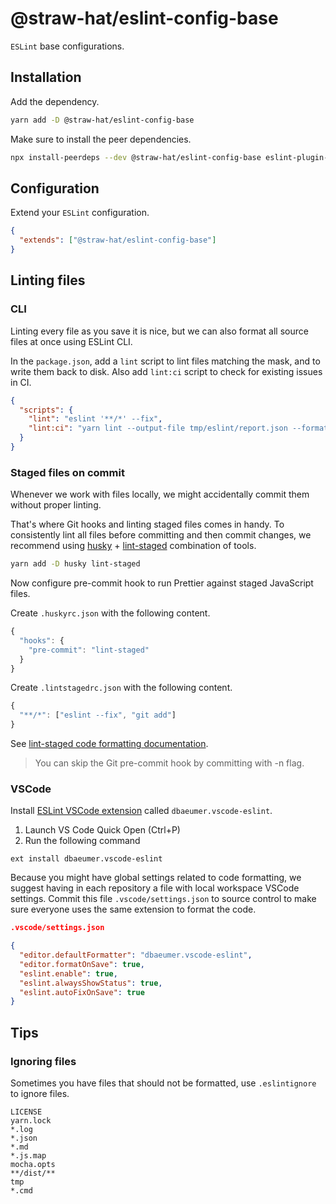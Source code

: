 # @straw-hat/eslint-config-base

`ESLint` base configurations.

## Installation

Add the dependency.

```sh
yarn add -D @straw-hat/eslint-config-base
```

Make sure to install the peer dependencies.

```sh
npx install-peerdeps --dev @straw-hat/eslint-config-base eslint-plugin-simple-import-sort
```

## Configuration

Extend your `ESLint` configuration.

```json
{
  "extends": ["@straw-hat/eslint-config-base"]
}
```

## Linting files

### CLI

Linting every file as you save it is nice, but we can also format all source
files at once using ESLint CLI.

In the `package.json`, add a `lint` script to lint files matching the mask,
and to write them back to disk. Also add `lint:ci` script to check for
existing issues in CI.

```json
{
  "scripts": {
    "lint": "eslint '**/*' --fix",
    "lint:ci": "yarn lint --output-file tmp/eslint/report.json --format json"
  }
}
```

### Staged files on commit

Whenever we work with files locally, we might accidentally commit them without
proper linting.

That's where Git hooks and linting staged files comes in
handy. To consistently lint all files before committing and then commit
changes, we recommend using [husky](https://github.com/typicode/husky) +
[lint-staged](https://github.com/okonet/lint-staged) combination of tools.

```sh
yarn add -D husky lint-staged
```

Now configure pre-commit hook to run Prettier against staged JavaScript files.

Create `.huskyrc.json` with the following content.

```js
{
  "hooks": {
    "pre-commit": "lint-staged"
  }
}
```

Create `.lintstagedrc.json` with the following content.

```js
{
  "**/*": ["eslint --fix", "git add"]
}
```

See [lint-staged code formatting documentation](https://github.com/okonet/lint-staged#reformatting-the-code).

> You can skip the Git pre-commit hook by committing with -n flag.

### VSCode

Install [ESLint VSCode extension](https://marketplace.visualstudio.com/items?itemName=dbaeumer.vscode-eslint)
called `dbaeumer.vscode-eslint`.

1. Launch VS Code Quick Open (Ctrl+P)
2. Run the following command

```text
ext install dbaeumer.vscode-eslint
```

Because you might have global settings related to code formatting, we suggest
having in each repository a file with local workspace VSCode settings. Commit
this file `.vscode/settings.json` to source control to make sure everyone uses
the same extension to format the code.

```json
.vscode/settings.json

{
  "editor.defaultFormatter": "dbaeumer.vscode-eslint",
  "editor.formatOnSave": true,
  "eslint.enable": true,
  "eslint.alwaysShowStatus": true,
  "eslint.autoFixOnSave": true
}
```

## Tips

### Ignoring files

Sometimes you have files that should not be formatted, use `.eslintignore` to
ignore files.

```text
LICENSE
yarn.lock
*.log
*.json
*.md
*.js.map
mocha.opts
**/dist/**
tmp
*.cmd
```

